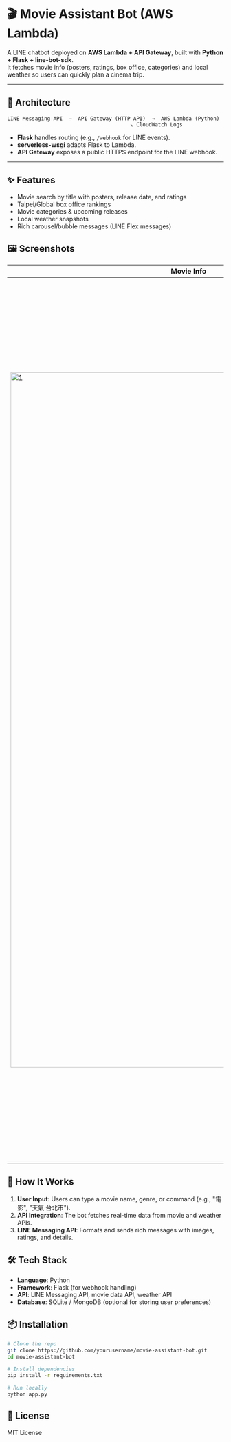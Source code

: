 
# 🎬 Movie Assistant Bot (AWS Lambda)

A LINE chatbot deployed on **AWS Lambda + API Gateway**, built with **Python + Flask + line-bot-sdk**.  
It fetches movie info (posters, ratings, box office, categories) and local weather so users can quickly plan a cinema trip.

---

## 🧱 Architecture

```
LINE Messaging API  →  API Gateway (HTTP API)  →  AWS Lambda (Python)
                                        ↘︎ CloudWatch Logs
```

- **Flask** handles routing (e.g., `/webhook` for LINE events).
- **serverless-wsgi** adapts Flask to Lambda.
- **API Gateway** exposes a public HTTPS endpoint for the LINE webhook.

---

## ✨ Features

- Movie search by title with posters, release date, and ratings
- Taipei/Global box office rankings
- Movie categories & upcoming releases
- Local weather snapshots
- Rich carousel/bubble messages (LINE Flex messages)
## 🖼 Screenshots

| Movie Info | Weather Info | Box Office | Categories |
|------------|--------------|------------|------------|
|<img width="828" height="1612" alt="1" src="https://github.com/user-attachments/assets/28ba3d30-b997-44e4-b4fc-9feb570371a0" /> | <img width="828" height="1792" alt="2" src="https://github.com/user-attachments/assets/47f6e253-0994-4ed0-a6ec-37999c47ec3b" /> | <img width="223" height="2048" alt="3" src="https://github.com/user-attachments/assets/1c1f417c-9621-4ab2-97c2-c41a38565133" /> | <img width="465" height="2048" alt="4" src="https://github.com/user-attachments/assets/3ced8078-fcde-4c34-98c9-9a72e3057fc1" />|

## 🚀 How It Works

1. **User Input**: Users can type a movie name, genre, or command (e.g., "電影", "天氣 台北市").
2. **API Integration**: The bot fetches real-time data from movie and weather APIs.
3. **LINE Messaging API**: Formats and sends rich messages with images, ratings, and details.

## 🛠 Tech Stack

- **Language**: Python
- **Framework**: Flask (for webhook handling)
- **API**: LINE Messaging API, movie data API, weather API
- **Database**: SQLite / MongoDB (optional for storing user preferences)

## 📦 Installation

```bash
# Clone the repo
git clone https://github.com/yourusername/movie-assistant-bot.git
cd movie-assistant-bot

# Install dependencies
pip install -r requirements.txt

# Run locally
python app.py
```

## 📜 License

MIT License
